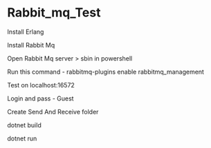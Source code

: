 # Rabbit_mq_Test

Install Erlang

Install Rabbit Mq

Open Rabbit Mq server > sbin in powershell

Run this command - rabbitmq-plugins enable rabbitmq_management

Test on localhost:16572

Login and pass - Guest

Create Send And Receive folder 

dotnet build 

dotnet run 
